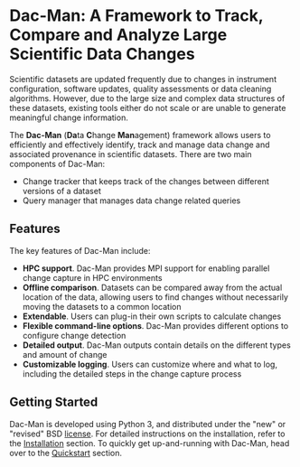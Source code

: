 # Dac-Man: A Framework to Track, Compare and Analyze Large Scientific Data Changes

Scientific datasets are updated frequently due to changes in instrument configuration, software updates, quality assessments or data cleaning algorithms.
However, due to the large size and complex data structures of these datasets,
existing tools either do not scale or are unable to generate meaningful change information.

The **Dac-Man** (**Da**ta **C**hange **Man**agement) framework allows users to
efficiently and effectively identify, track and manage data change and associated provenance in scientific datasets.
There are two main components of Dac-Man:

- Change tracker that keeps track of the changes between different
  versions of a dataset
- Query manager that manages data change related queries

## Features

The key features of Dac-Man include:

- **HPC support**. Dac-Man provides MPI support for enabling parallel change capture in HPC environments
- **Offline comparison**. Datasets can be compared away from the actual location of the data,
  allowing users to find changes without necessarily moving the datasets to a common location
- **Extendable**. Users can plug-in their own scripts to calculate changes
- **Flexible command-line options**. Dac-Man provides different options to configure change detection
- **Detailed output**. Dac-Man outputs contain details on the different types and amount of change
- **Customizable logging**. Users can customize where and what to log,
  including the detailed steps in the change capture process

## Getting Started

Dac-Man is developed using Python 3, and distributed under the "new" or "revised" BSD [license](./license/#license).
For detailed instructions on the installation, refer to the [Installation](./install) section.
To quickly get up-and-running with Dac-Man, head over to the [Quickstart](./quickstart) section.
